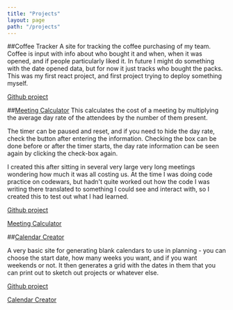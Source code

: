 ```yaml
---
title: "Projects"
layout: page
path: "/projects"
---
```


##Coffee Tracker
A site for tracking the coffee purchasing of my team. Coffee is input with info about who bought it and when, when it was opened, and if people particularly liked it. In future I might do something with the date opened data, but for now it just tracks who bought the packs. This was my first react project, and first project trying to deploy something myself.

[Github project](https://github.com/emollett/coffee-tracker)

##[Meeting Calculator](http://eleanormollett.com/meetingvalue.html)
This calculates the cost of a meeting by multiplying the average day rate of the attendees by the number of them present.

The timer can be paused and reset, and if you need to hide the day rate, check the button after entering the information. Checking the box can be done before or after the timer starts, the day rate information can be seen again by clicking the check-box again.

I created this after sitting in several very large very long meetings wondering how much it was all costing us. At the time I was doing code practice on codewars, but hadn't quite worked out how the code I was writing there translated to something I could see and interact with, so I created this to test out what I had learned.

[Github project](https://github.com/emollett/meeting-value)

[Meeting Calculator](http://eleanormollett.com/meetingvalue.html)

##[Calendar Creator](https://emollett.github.io/calendar/calendar)

A very basic site for generating blank calendars to use in planning - you can choose the start date, how many weeks you want, and if you want weekends or not. It then generates a grid with the dates in them that you can print out to sketch out projects or whatever else.

[Github project](https://github.com/emollett/calendar)

[Calendar Creator](https://emollett.github.io/calendar/calendar)

